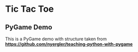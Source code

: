 # Tic Tac Toe 
## PyGame Demo

This is a PyGame demo with structure taken from __https://github.com/nyergler/teaching-python-with-pygame__

